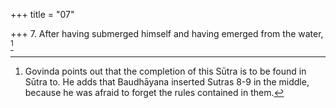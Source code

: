 +++
title = "07"

+++
7. After having submerged himself and having emerged from the water, [^6] 


[^6]:  Govinda points out that the completion of this Sūtra is to be found in Sūtra to. He adds that Baudhāyana inserted Sutras 8-9 in the middle, because he was afraid to forget the rules contained in them.
